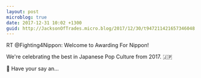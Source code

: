 ```yaml
---
layout: post
microblog: true
date: 2017-12-31 10:02 +1300
guid: http://JacksonOfTrades.micro.blog/2017/12/30/t947211421657346048.html
---
```

RT @Fighting4Nippon: Welcome to Awarding For Nippon! 

We're celebrating the best in Japanese Pop Culture from 2017. 🇯🇵

🌟 Have your say an…
